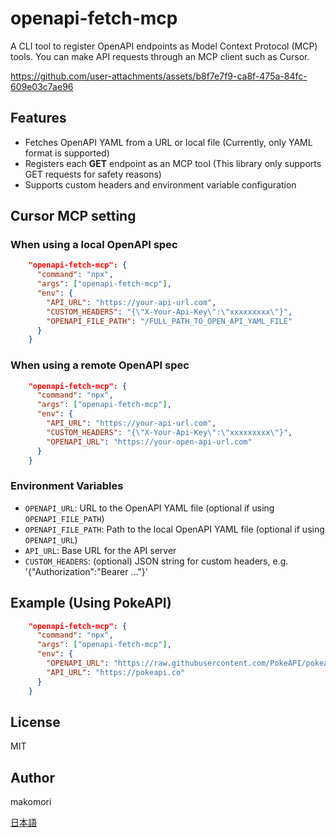 # openapi-fetch-mcp
A CLI tool to register OpenAPI endpoints as Model Context Protocol (MCP) tools. You can make API requests through an MCP client such as Cursor.

https://github.com/user-attachments/assets/b8f7e7f9-ca8f-475a-84fc-609e03c7ae96

## Features

- Fetches OpenAPI YAML from a URL or local file (Currently, only YAML format is supported)
- Registers each **GET** endpoint as an MCP tool (This library only supports GET requests for safety reasons)
- Supports custom headers and environment variable configuration

## Cursor MCP setting
### When using a local OpenAPI spec
```json
    "openapi-fetch-mcp": {
      "command": "npx",
      "args": ["openapi-fetch-mcp"],
      "env": {
        "API_URL": "https://your-api-url.com",
        "CUSTOM_HEADERS": "{\"X-Your-Api-Key\":\"xxxxxxxxx\"}",
        "OPENAPI_FILE_PATH": "/FULL_PATH_TO_OPEN_API_YAML_FILE"
      }
    }
```

### When using a remote OpenAPI spec
```json
    "openapi-fetch-mcp": {
      "command": "npx",
      "args": ["openapi-fetch-mcp"],
      "env": {
        "API_URL": "https://your-api-url.com",
        "CUSTOM_HEADERS": "{\"X-Your-Api-Key\":\"xxxxxxxxx\"}",
        "OPENAPI_URL": "https://your-open-api-url.com"
      }
    }
```

### Environment Variables

- `OPENAPI_URL`: URL to the OpenAPI YAML file (optional if using `OPENAPI_FILE_PATH`)
- `OPENAPI_FILE_PATH`: Path to the local OpenAPI YAML file (optional if using `OPENAPI_URL`)
- `API_URL`: Base URL for the API server
- `CUSTOM_HEADERS`: (optional) JSON string for custom headers, e.g. '{"Authorization":"Bearer ..."}'

## Example (Using PokeAPI)

```json
    "openapi-fetch-mcp": {
      "command": "npx",
      "args": ["openapi-fetch-mcp"],
      "env": {
        "OPENAPI_URL": "https://raw.githubusercontent.com/PokeAPI/pokeapi/refs/heads/master/openapi.yml",
        "API_URL": "https://pokeapi.co"
      }
    }
```

## License

MIT

## Author

makomori

[日本語](./README.ja.md)
